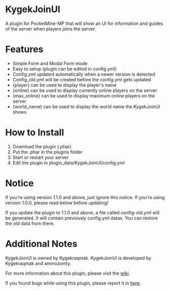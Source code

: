 # KygekJoinUI

A plugin for PocketMine-MP that will show an UI for information and guides of the server when players joins the server.

# Features

* Simple Form and Modal Form mode
* Easy to setup (plugin can be edited in config.yml)
* Config.yml updated automatically when a newer version is detected
* Config_old.yml will be created before the config.yml gets updated
* {player} can be used to display the player's name
* {online} can be used to display currently online players on the server
* {max_online} can be used to display maximum online players on the server
* {world_name} can be used to display the world name the KygekJoinUI shows

# How to Install

1. Download the plugin (.phar)
2. Put the .phar in the plugins folder
3. Start or restart your server
4. Edit the plugin in plugin_data/KygekJoinUI/config.yml

# Notice

If you're using version 1.1.0 and above, just ignore this notice.
If you're using version 1.0.0, please read below before updating!

If you update the plugin to 1.1.0 and above, a file called config-old.yml will be generated. It will contain previously config.yml datas. You can restore the old data from there.

# Additional Notes

KygekJoinUI is owned by Kygekraqmak.
KygekJoinUI is developed by Kygekraqmak and aminozomty.

For more information about this plugin, please visit the <a href="https://github.com/Kygekraqmak/KygekJoinUI/wiki">wiki</a>.

If you found bugs while using this plugin, please report it in <a href="https://github.com/Kygekraqmak/KygekJoinUI/issues">here</a>.
